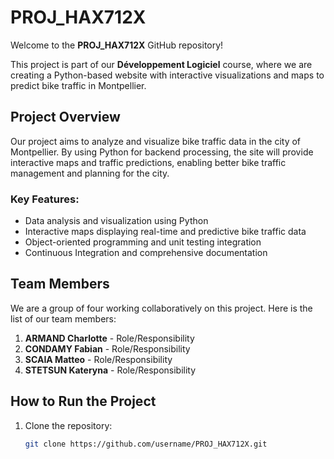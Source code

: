 # PROJ_HAX712X

Welcome to the **PROJ_HAX712X** GitHub repository!

This project is part of our **Développement Logiciel** course, where we are creating a Python-based website with interactive visualizations and maps to predict bike traffic in Montpellier.

## Project Overview

Our project aims to analyze and visualize bike traffic data in the city of Montpellier. By using Python for backend processing, the site will provide interactive maps and traffic predictions, enabling better bike traffic management and planning for the city.

### Key Features:
- Data analysis and visualization using Python
- Interactive maps displaying real-time and predictive bike traffic data
- Object-oriented programming and unit testing integration
- Continuous Integration and comprehensive documentation

## Team Members

We are a group of four working collaboratively on this project. Here is the list of our team members:

1. **ARMAND Charlotte** - Role/Responsibility
2. **CONDAMY Fabian** - Role/Responsibility
3. **SCAIA Matteo** - Role/Responsibility
4. **STETSUN Kateryna** - Role/Responsibility

## How to Run the Project

1. Clone the repository:
   ```bash
   git clone https://github.com/username/PROJ_HAX712X.git

